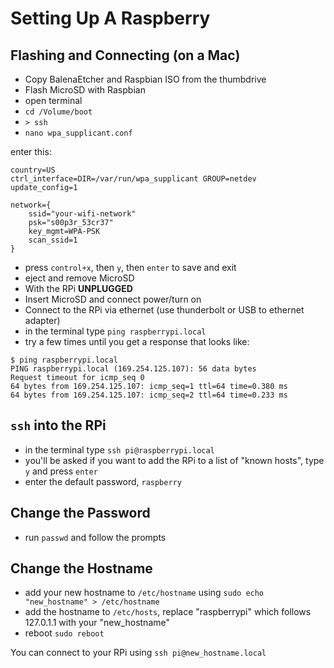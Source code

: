 # Setting Up A Raspberry

## Flashing and Connecting (on a Mac)

* Copy BalenaEtcher and Raspbian ISO from the thumbdrive
* Flash MicroSD with Raspbian
* open terminal
* `cd /Volume/boot`
* `> ssh`
* `nano wpa_supplicant.conf`

enter this:

```
country=US
ctrl_interface=DIR=/var/run/wpa_supplicant GROUP=netdev
update_config=1

network={
	ssid="your-wifi-network"
	psk="s00p3r_53cr37"
	key_mgmt=WPA-PSK
	scan_ssid=1
}
```

* press `control+x`, then `y`, then `enter` to save and exit
* eject and remove MicroSD
* With the RPi **UNPLUGGED**
* Insert MicroSD and connect power/turn on
* Connect to the RPi via ethernet (use thunderbolt or USB to ethernet adapter)
* in the terminal type `ping raspberrypi.local`
* try a few times until you get a response that looks like:

```
$ ping raspberrypi.local
PING raspberrypi.local (169.254.125.107): 56 data bytes
Request timeout for icmp_seq 0
64 bytes from 169.254.125.107: icmp_seq=1 ttl=64 time=0.380 ms
64 bytes from 169.254.125.107: icmp_seq=2 ttl=64 time=0.233 ms
```

## `ssh` into the RPi

* in the terminal type `ssh pi@raspberrypi.local`
* you'll be asked if you want to add the RPi to a list of "known hosts", type `y` and press `enter`
* enter the default password, `raspberry`

## Change the Password

* run `passwd` and follow the prompts

## Change the Hostname

* add your new hostname to `/etc/hostname` using `sudo echo "new_hostname" > /etc/hostname`
* add the hostname to `/etc/hosts`, replace "raspberrypi" which follows 127.0.1.1 with your "new_hostname"
* reboot `sudo reboot`

You can connect to your RPi using `ssh pi@new_hostname.local`